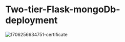# Two-tier-Flask-mongoDb-deployment

![1706256634751-certificate](https://github.com/ghulk123/Two-tier-Flask-mongoDb-deployment/assets/104766246/3520139a-6e97-48b7-897e-78521d4ef3e0)
